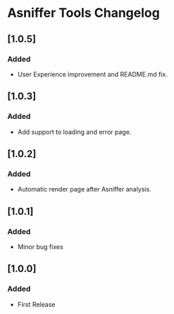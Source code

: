 <!-- Keep a Changelog guide -> https://keepachangelog.com -->

# Asniffer Tools Changelog

## [1.0.5]
### Added
- User Experience improvement and README.md fix.

## [1.0.3]
### Added
- Add support to loading and error page.

## [1.0.2]
### Added
- Automatic render page after Asniffer analysis.

## [1.0.1]
### Added
- Minor bug fixes

## [1.0.0]
### Added
- First Release